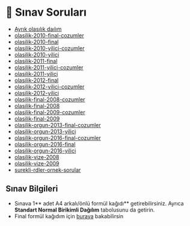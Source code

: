 # 📃 Sınav Soruları

<!--Index-->

- [Ayrık olasılık daılım](Ayr%C4%B1k%20olas%C4%B1l%C4%B1k%20da%C4%B1l%C4%B1m.pdf)
- [olasilik-2010-final-cozumler](olasilik-2010-final-cozumler.pdf)
- [olasilik-2010-final](olasilik-2010-final.pdf)
- [olasilik-2010-yilici-cozumler](olasilik-2010-yilici-cozumler.pdf)
- [olasilik-2010-yilici](olasilik-2010-yilici.pdf)
- [olasilik-2011-final](olasilik-2011-final.pdf)
- [olasilik-2011-yilici-cozumler](olasilik-2011-yilici-cozumler.pdf)
- [olasilik-2011-yilici](olasilik-2011-yilici.pdf)
- [olasilik-2012-final](olasilik-2012-final.pdf)
- [olasilik-2012-yilici-cozumler](olasilik-2012-yilici-cozumler.pdf)
- [olasilik-2012-yilici](olasilik-2012-yilici.pdf)
- [olasilik-final-2008-cozumler](olasilik-final-2008-cozumler.pdf)
- [olasilik-final-2008](olasilik-final-2008.pdf)
- [olasilik-final-2009-cozumler](olasilik-final-2009-cozumler.pdf)
- [olasilik-final-2009](olasilik-final-2009.pdf)
- [olasilik-orgun-2013-final-cozumler](olasilik-orgun-2013-final-cozumler.pdf)
- [olasilik-orgun-2013-yilici](olasilik-orgun-2013-yilici.pdf)
- [olasilik-orgun-2016-final-cozumler](olasilik-orgun-2016-final-cozumler.pdf)
- [olasilik-orgun-2016-final](olasilik-orgun-2016-final.pdf)
- [olasilik-orgun-2016-yilici](olasilik-orgun-2016-yilici.pdf)
- [olasilik-vize-2008](olasilik-vize-2008.pdf)
- [olasilik-vize-2009](olasilik-vize-2009.pdf)
- [surekli-rdler-ornek-sorular](surekli-rdler-ornek-sorular.pdf)

<!--Index-->

## Sınav Bilgileri

- Sınava 1** adet A4 arkalı/önlü formül kağıdı** getirebilirsiniz. Ayrıca **Standart Normal Birikimli Dağılım** tabolusunu da getirin.
- Final formül kağıdım için [buraya][Final Formül Kağıdı] bakabilirsin

[Final Formül Kağıdı]: ./%C3%96%C4%9Frenci%20Notlar%C4%B1%5CFinal%20Form%C3%BCl%20Ka%C4%9F%C4%B1d%C4%B1%20~%20YEmreAk.pdf
